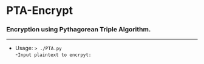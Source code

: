 # PTA-Encrypt
### Encryption using Pythagorean Triple Algorithm.
---

- Usage: `> ./PTA.py`  
  -`Input plaintext to encrpyt: `  
